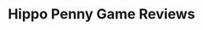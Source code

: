 ---
title: Hippo Penny Game Reviews
layout: scoredetail
permalink: /meta-score/f1-manager-2024
header:
  teaser: /assets/images/f1-manager-2024.jpg
  video:
    id: 6ZGUBB6Q6VU
    provider: youtube
---
